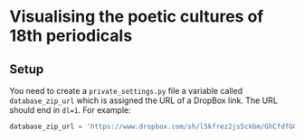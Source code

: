 # Visualising the poetic cultures of 18th periodicals

## Setup

You need to create a ```private_settings.py``` file a variable called ```database_zip_url``` 
which is assigned the URL of a DropBox link. The URL should end in ```dl=1```. For example:

```python
database_zip_url = 'https://www.dropbox.com/sh/l5kfrez2js5ckbm/GhCfdfGGHvbvbfFGTvvv?dl=1'
```

